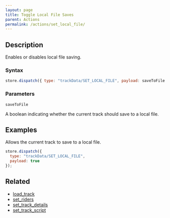 ```yaml
---
layout: page
title: Toggle Local File Saves
parent: Actions
permalink: /actions/set_local_file/
---
```


## Description

Enables or disables local file saving.

### Syntax

```js
store.dispatch({ type: "trackData/SET_LOCAL_FILE", payload: saveToFile });
```

### Parameters

`saveToFile`

A boolean indicating whether the current track should save to a local file.

## Examples

Allows the current track to save to a local file.

```js
store.dispatch({
  type: "trackData/SET_LOCAL_FILE",
  payload: true
});
```

## Related

- [load_track](./load_track.md)
- [set_riders](./set_riders.md)
- [set_track_details](./set_track_details.md)
- [set_track_script](./set_track_script.md)

